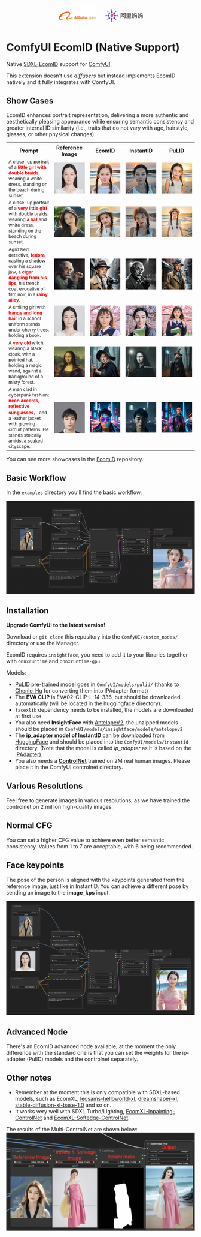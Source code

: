 <div style="display: flex; justify-content: center; align-items: center;">
  <img src="./images/images_alibaba.png" alt="alibaba" style="width: 20%; height: auto; margin-right: 5%;">
  <img src="./images/images_alimama.png" alt="alimama" style="width: 20%; height: auto;">
</div>

# ComfyUI EcomID (Native Support)

Native [SDXL-EcomID](https://huggingface.co/alimama-creative/SDXL-EcomID) support for [ComfyUI](https://github.com/comfyanonymous/ComfyUI).

This extension doesn't use *diffusers* but instead implements EcomID natively and it fully integrates with ComfyUI.

## Show Cases
EcomID enhances portrait representation, delivering a more authentic and aesthetically pleasing appearance while ensuring semantic consistency and greater internal ID similarity (i.e., traits that do not vary with age, hairstyle, glasses, or other physical changes).

<table>
    <tr>
        <th style="width: 24%;">Prompt</th>
        <th style="width: 19%;">Reference Image</th>
        <th style="width: 19%;">EcomID</th>
        <th style="width: 19%;">InstantID</th>
        <th style="width: 19%;">PuLID</th>
    </tr>
    <tr>
        <td style="font-size: 12px;">A close-up portrait of a <span style="color:red"><strong>little girl with double braids</strong></span>, wearing a white dress, standing on the beach during sunset.</td>
        <td><img src="images/show_case/21.png" alt="参考图像" width="100%"></td>
        <td><img src="images/show_case/22.png" alt="EcomID图像" width="100%"></td>
        <td><img src="images/show_case/23.png" alt="InstantID图像" width="100%"></td>
        <td><img src="images/show_case/24.png" alt="PuLID图像" width="100%"></td>
    </tr>
    <tr>
        <td style="font-size: 12px;">A close-up portrait of a <span style="color:red"><strong>very little girl</strong></span> with double braids, wearing <span style="color:red"><strong>a hat</strong></span> and white dress, standing on the beach during sunset.</td>
        <td><img src="images/show_case/44.png" alt="参考图像" width="100%"></td>
        <td><img src="images/show_case/47.png" alt="EcomID图像" width="100%"></td>
        <td><img src="images/show_case/46.png" alt="InstantID图像" width="100%"></td>
        <td><img src="images/show_case/45.png" alt="PuLID图像" width="100%"></td>
    </tr>
    <tr>
        <td style="font-size: 12px;">Agrizzled detective, <span style="color:red"><strong>fedora</strong></span> casting a shadow over his square jaw, a <span style="color:red"><strong>cigar dangling from his lips</strong></span>, his trench coat evocative of film noir, in a <span style="color:red"><strong>rainy alley</strong></span>.</td>
        <td><img src="images/show_case/25.png" alt="参考图像" width="100%"></td>
        <td><img src="images/show_case/26.png" alt="EcomID图像" width="100%"></td>
        <td><img src="images/show_case/27.png" alt="InstantID图像" width="100%"></td>
        <td><img src="images/show_case/28.png" alt="PuLID图像" width="100%"></td>
    </tr>
    <tr>
        <td style="font-size: 12px;">A smiling girl with <span style="color:red"><strong>bangs and long hair</strong></span> in a school uniform stands under cherry trees, holding a book.</td>
        <td><img src="images/show_case/29.png" alt="参考图像" width="100%"></td>
        <td><img src="images/show_case/30.png" alt="EcomID图像" width="100%"></td>
        <td><img src="images/show_case/31.png" alt="InstantID图像" width="100%"></td>
        <td><img src="images/show_case/32.png" alt="PuLID图像" width="100%"></td>
    </tr>
    <tr>
        <td style="font-size: 12px;">A <span style="color:red"><strong>very old</strong></span> witch, wearing a black cloak, with a pointed hat, holding a magic wand, against a background of a misty forest.</td>
        <td><img src="images/show_case/33.png" alt="参考图像" width="100%"></td>
        <td><img src="images/show_case/34.png" alt="EcomID图像" width="100%"></td>
        <td><img src="images/show_case/35.png" alt="InstantID图像" width="100%"></td>
        <td><img src="images/show_case/36.png" alt="PuLID图像" width="100%"></td>
    </tr>
    <tr>
        <td style="font-size: 12px;">A man clad in cyberpunk fashion: <span style="color:red"><strong>neon accents, reflective sunglasses，</strong></span> and a leather jacket with glowing circuit patterns. He stands stoically amidst a soaked cityscape.</td>
        <td><img src="images/show_case/37.png" alt="参考图像" width="100%"></td>
        <td><img src="images/show_case/38.png" alt="EcomID图像" width="100%"></td>
        <td><img src="images/show_case/39.png" alt="InstantID图像" width="100%"></td>
        <td><img src="images/show_case/40.png" alt="PuLID图像" width="100%"></td>
    </tr>

</table>

You can see more showcases in the [EcomID](https://code.alibaba-inc.com/ruxue.wrx/EcomID) repository.

## Basic Workflow

In the `examples` directory you'll find the basic workflow.

![workflow](examples/ecomid_basic_workflow.png)

## Installation

**Upgrade ComfyUI to the latest version!**

Download or `git clone` this repository into the `ComfyUI/custom_nodes/` directory or use the Manager.

EcomID requires `insightface`, you need to add it to your libraries together with `onnxruntime` and `onnxruntime-gpu`.

Models:
- [PuLID pre-trained model](https://huggingface.co/huchenlei/ipadapter_pulid/resolve/main/ip-adapter_pulid_sdxl_fp16.safetensors?download=true) goes in `ComfyUI/models/pulid/` (thanks to [Chenlei Hu](https://github.com/huchenlei) for converting them into IPAdapter format)
- The **EVA CLIP** is EVA02-CLIP-L-14-336, but should be downloaded automatically (will be located in the huggingface directory).
- `facexlib` dependency needs to be installed, the models are downloaded at first use
- You also need **InsightFace** with [AntelopeV2](https://huggingface.co/MonsterMMORPG/tools/tree/main), the unzipped models should be placed in `ComfyUI/models/insightface/models/antelopev2`
- The **ip_adapter model of InstantID** can be downloaded from [HuggingFace](https://huggingface.co/InstantX/InstantID/resolve/main/ip-adapter.bin?download=true) and should be placed into the `ComfyUI/models/instantid` directory. (Note that the model is called *ip_adapter* as it is based on the [IPAdapter](https://github.com/tencent-ailab/IP-Adapter)).
- You also needs a **[ControlNet](https://code.alibaba-inc.com/ruxue.wrx/EcomID)** trained on 2M real human images. Please place it in the ComfyUI controlnet directory.

## Various Resolutions

Feel free to generate images in various resolutions, as we have trained the controlnet on 2 million high-quality images.
## Normal CFG

You can set a higher CFG value to achieve even better semantic consistency. Values from 1 to 7 are acceptable, with 6 being recommended.

## Face keypoints

The pose of the person is aligned with the keypoints generated from the reference image, just like in InstantID. You can achieve a different pose by sending an image to the **image_kps** input.

<img src="examples/keypoint.png" alt="KeyPoint" />


## Advanced Node

There's an EcomID advanced node available, at the moment the only difference with the standard one is that you can set the weights for the ip-adapter (PulID) models and the controlnet separately. 

## Other notes

- Remember at the moment this is only compatible with SDXL-based models, such as EcomXL, [leosams-helloworld-xl](https://civitai.com/models/43977/leosams-helloworld-xl), [dreamshaper-xl](https://civitai.com/models/112902/dreamshaper-xl), [stable-diffusion-xl-base-1.0](https://huggingface.co/stabilityai/stable-diffusion-xl-base-1.0) and so on.
- It works very well with SDXL Turbo/Lighting, [EcomXL-Inpainting-ControlNet](https://huggingface.co/alimama-creative/EcomXL_controlnet_inpaint) and [EcomXL-Softedge-ControlNet](https://huggingface.co/alimama-creative/EcomXL_controlnet_softedge).

The results of the Multi-ControlNet are shown below:
![Multi-ControlNet Result](examples/Multi-ControlNet.png)

